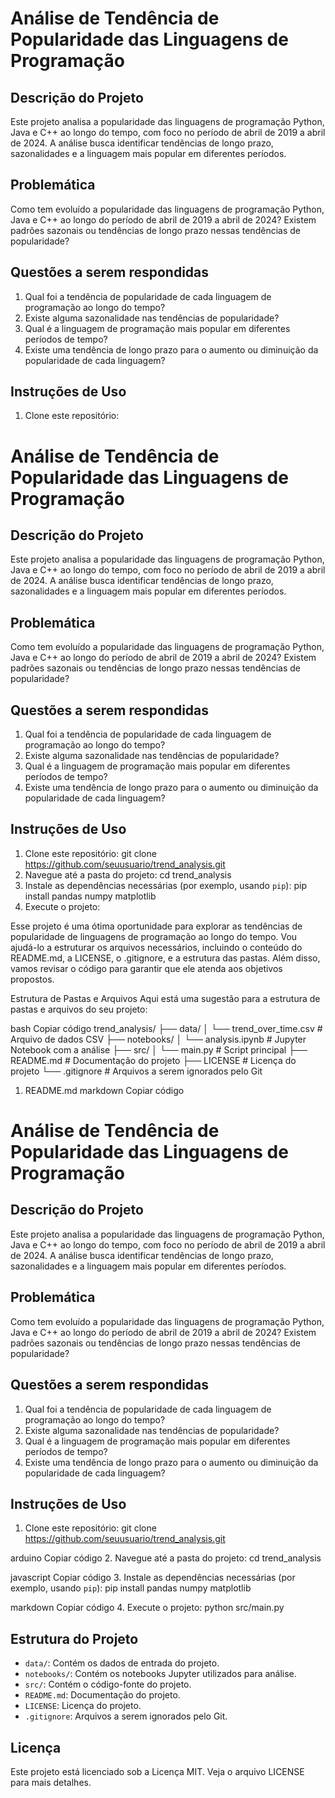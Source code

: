 # Análise de Tendência de Popularidade das Linguagens de Programação

## Descrição do Projeto
Este projeto analisa a popularidade das linguagens de programação Python, Java e C++ ao longo do tempo, com foco no período de abril de 2019 a abril de 2024. A análise busca identificar tendências de longo prazo, sazonalidades e a linguagem mais popular em diferentes períodos.

## Problemática
Como tem evoluído a popularidade das linguagens de programação Python, Java e C++ ao longo do período de abril de 2019 a abril de 2024? Existem padrões sazonais ou tendências de longo prazo nessas tendências de popularidade?

## Questões a serem respondidas
1. Qual foi a tendência de popularidade de cada linguagem de programação ao longo do tempo?
2. Existe alguma sazonalidade nas tendências de popularidade?
3. Qual é a linguagem de programação mais popular em diferentes períodos de tempo?
4. Existe uma tendência de longo prazo para o aumento ou diminuição da popularidade de cada linguagem?

## Instruções de Uso
1. Clone este repositório:

# Análise de Tendência de Popularidade das Linguagens de Programação

## Descrição do Projeto
Este projeto analisa a popularidade das linguagens de programação Python, Java e C++ ao longo do tempo, com foco no período de abril de 2019 a abril de 2024. A análise busca identificar tendências de longo prazo, sazonalidades e a linguagem mais popular em diferentes períodos.

## Problemática
Como tem evoluído a popularidade das linguagens de programação Python, Java e C++ ao longo do período de abril de 2019 a abril de 2024? Existem padrões sazonais ou tendências de longo prazo nessas tendências de popularidade?

## Questões a serem respondidas
1. Qual foi a tendência de popularidade de cada linguagem de programação ao longo do tempo?
2. Existe alguma sazonalidade nas tendências de popularidade?
3. Qual é a linguagem de programação mais popular em diferentes períodos de tempo?
4. Existe uma tendência de longo prazo para o aumento ou diminuição da popularidade de cada linguagem?

## Instruções de Uso
1. Clone este repositório:
git clone https://github.com/seuusuario/trend_analysis.git
2. Navegue até a pasta do projeto:
cd trend_analysis
3. Instale as dependências necessárias (por exemplo, usando `pip`):
pip install pandas numpy matplotlib
4. Execute o projeto:

Esse projeto é uma ótima oportunidade para explorar as tendências de popularidade de linguagens de programação ao longo do tempo. Vou ajudá-lo a estruturar os arquivos necessários, incluindo o conteúdo do README.md, a LICENSE, o .gitignore, e a estrutura das pastas. Além disso, vamos revisar o código para garantir que ele atenda aos objetivos propostos.

Estrutura de Pastas e Arquivos
Aqui está uma sugestão para a estrutura de pastas e arquivos do seu projeto:

bash
Copiar código
trend_analysis/
├── data/
│   └── trend_over_time.csv  # Arquivo de dados CSV
├── notebooks/
│   └── analysis.ipynb       # Jupyter Notebook com a análise
├── src/
│   └── main.py               # Script principal
├── README.md                 # Documentação do projeto
├── LICENSE                   # Licença do projeto
└── .gitignore                # Arquivos a serem ignorados pelo Git
1. README.md
markdown
Copiar código
# Análise de Tendência de Popularidade das Linguagens de Programação

## Descrição do Projeto
Este projeto analisa a popularidade das linguagens de programação Python, Java e C++ ao longo do tempo, com foco no período de abril de 2019 a abril de 2024. A análise busca identificar tendências de longo prazo, sazonalidades e a linguagem mais popular em diferentes períodos.

## Problemática
Como tem evoluído a popularidade das linguagens de programação Python, Java e C++ ao longo do período de abril de 2019 a abril de 2024? Existem padrões sazonais ou tendências de longo prazo nessas tendências de popularidade?

## Questões a serem respondidas
1. Qual foi a tendência de popularidade de cada linguagem de programação ao longo do tempo?
2. Existe alguma sazonalidade nas tendências de popularidade?
3. Qual é a linguagem de programação mais popular em diferentes períodos de tempo?
4. Existe uma tendência de longo prazo para o aumento ou diminuição da popularidade de cada linguagem?

## Instruções de Uso
1. Clone este repositório:
git clone https://github.com/seuusuario/trend_analysis.git

arduino
Copiar código
2. Navegue até a pasta do projeto:
cd trend_analysis

javascript
Copiar código
3. Instale as dependências necessárias (por exemplo, usando `pip`):
pip install pandas numpy matplotlib

markdown
Copiar código
4. Execute o projeto:
python src/main.py

## Estrutura do Projeto
- `data/`: Contém os dados de entrada do projeto.
- `notebooks/`: Contém os notebooks Jupyter utilizados para análise.
- `src/`: Contém o código-fonte do projeto.
- `README.md`: Documentação do projeto.
- `LICENSE`: Licença do projeto.
- `.gitignore`: Arquivos a serem ignorados pelo Git.

## Licença
Este projeto está licenciado sob a Licença MIT. Veja o arquivo LICENSE para mais detalhes.


